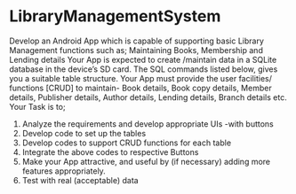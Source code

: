 # LibraryManagementSystem
Develop an Android App which is capable of supporting basic Library 
Management functions such as; 
Maintaining Books, Membership and Lending details
Your App is expected to create /maintain data in a SQLite database in 
the device’s SD card. The SQL commands listed below, gives you a suitable 
table structure. Your App must provide the user facilities/ functions 
[CRUD] to maintain- Book details, Book copy details, Member details, 
Publisher details, Author details, Lending details, Branch details etc.
Your Task is to;
1. Analyze the requirements and develop appropriate UIs -with buttons
2. Develop code to set up the tables
3. Develop codes to support CRUD functions for each table 
4. Integrate the above codes to respective Buttons
5. Make your App attractive, and useful by (if necessary) adding more 
features appropriately.
6. Test with real (acceptable) data
